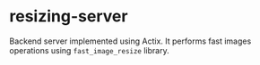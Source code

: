 # resizing-server

Backend server implemented using Actix. It performs fast images operations using `fast_image_resize` library.


